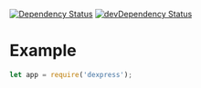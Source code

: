 [![Dependency Status](https://david-dm.org/dnode/dexpress.svg)](https://david-dm.org/dnode/dexpress)
[![devDependency Status](https://david-dm.org/dnode/dexpress/dev-status.svg)](https://david-dm.org/dnode/dexpress#info=devDependencies)

# Example
```javascript
let app = require('dexpress');
```
